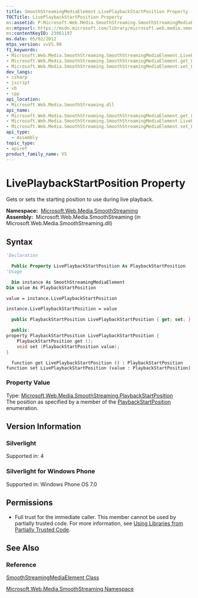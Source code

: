 ```yaml
---
title: SmoothStreamingMediaElement.LivePlaybackStartPosition Property (Microsoft.Web.Media.SmoothStreaming)
TOCTitle: LivePlaybackStartPosition Property
ms:assetid: P:Microsoft.Web.Media.SmoothStreaming.SmoothStreamingMediaElement.LivePlaybackStartPosition
ms:mtpsurl: https://msdn.microsoft.com/library/microsoft.web.media.smoothstreaming.smoothstreamingmediaelement.liveplaybackstartposition(v=VS.90)
ms:contentKeyID: 23961197
ms.date: 05/02/2012
mtps_version: v=VS.90
f1_keywords:
- Microsoft.Web.Media.SmoothStreaming.SmoothStreamingMediaElement.LivePlaybackStartPosition
- Microsoft.Web.Media.SmoothStreaming.SmoothStreamingMediaElement.get_LivePlaybackStartPosition
- Microsoft.Web.Media.SmoothStreaming.SmoothStreamingMediaElement.set_LivePlaybackStartPosition
dev_langs:
- csharp
- jscript
- vb
- cpp
api_location:
- Microsoft.Web.Media.SmoothStreaming.dll
api_name:
- Microsoft.Web.Media.SmoothStreaming.SmoothStreamingMediaElement.get_LivePlaybackStartPosition
- Microsoft.Web.Media.SmoothStreaming.SmoothStreamingMediaElement.LivePlaybackStartPosition
- Microsoft.Web.Media.SmoothStreaming.SmoothStreamingMediaElement.set_LivePlaybackStartPosition
api_type:
  - Assembly
topic_type:
- apiref
product_family_name: VS
---
```


# LivePlaybackStartPosition Property

Gets or sets the starting position to use during live playback.

**Namespace:**  [Microsoft.Web.Media.SmoothStreaming](microsoft-web-media-smoothstreaming-namespace_1.md)  
**Assembly:**  Microsoft.Web.Media.SmoothStreaming (in Microsoft.Web.Media.SmoothStreaming.dll)

## Syntax

```vb
'Declaration

  Public Property LivePlaybackStartPosition As PlaybackStartPosition
'Usage

  Dim instance As SmoothStreamingMediaElement
Dim value As PlaybackStartPosition

value = instance.LivePlaybackStartPosition

instance.LivePlaybackStartPosition = value
```

```csharp
  public PlaybackStartPosition LivePlaybackStartPosition { get; set; }
```

```cpp
  public:
property PlaybackStartPosition LivePlaybackStartPosition {
    PlaybackStartPosition get ();
    void set (PlaybackStartPosition value);
}
```

```jscript
  function get LivePlaybackStartPosition () : PlaybackStartPosition
function set LivePlaybackStartPosition (value : PlaybackStartPosition)
```

### Property Value

Type: [Microsoft.Web.Media.SmoothStreaming.PlaybackStartPosition](playbackstartposition-enumeration-microsoft-web-media-smoothstreaming_1.md)  
The position as specified by a member of the [PlaybackStartPosition](playbackstartposition-enumeration-microsoft-web-media-smoothstreaming_1.md) enumeration.  

## Version Information

### Silverlight

Supported in: 4  

### Silverlight for Windows Phone

Supported in: Windows Phone OS 7.0  

## Permissions

  - Full trust for the immediate caller. This member cannot be used by partially trusted code. For more information, see [Using Libraries from Partially Trusted Code](https://msdn.microsoft.com/library/8skskf63).

## See Also

### Reference

[SmoothStreamingMediaElement Class](smoothstreamingmediaelement-class-microsoft-web-media-smoothstreaming_1.md)

[Microsoft.Web.Media.SmoothStreaming Namespace](microsoft-web-media-smoothstreaming-namespace_1.md)
